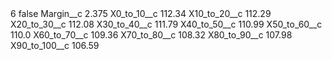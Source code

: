 <?xml version="1.0" encoding="UTF-8"?>
<CustomMetadata xmlns="http://soap.sforce.com/2006/04/metadata" xmlns:xsi="http://www.w3.org/2001/XMLSchema-instance" xmlns:xsd="http://www.w3.org/2001/XMLSchema">
    <label>6</label>
    <protected>false</protected>
    <values>
        <field>Margin__c</field>
        <value xsi:type="xsd:double">2.375</value>
    </values>
    <values>
        <field>X0_to_10__c</field>
        <value xsi:type="xsd:double">112.34</value>
    </values>
    <values>
        <field>X10_to_20__c</field>
        <value xsi:type="xsd:double">112.29</value>
    </values>
    <values>
        <field>X20_to_30__c</field>
        <value xsi:type="xsd:double">112.08</value>
    </values>
    <values>
        <field>X30_to_40__c</field>
        <value xsi:type="xsd:double">111.79</value>
    </values>
    <values>
        <field>X40_to_50__c</field>
        <value xsi:type="xsd:double">110.99</value>
    </values>
    <values>
        <field>X50_to_60__c</field>
        <value xsi:type="xsd:double">110.0</value>
    </values>
    <values>
        <field>X60_to_70__c</field>
        <value xsi:type="xsd:double">109.36</value>
    </values>
    <values>
        <field>X70_to_80__c</field>
        <value xsi:type="xsd:double">108.32</value>
    </values>
    <values>
        <field>X80_to_90__c</field>
        <value xsi:type="xsd:double">107.98</value>
    </values>
    <values>
        <field>X90_to_100__c</field>
        <value xsi:type="xsd:double">106.59</value>
    </values>
</CustomMetadata>
